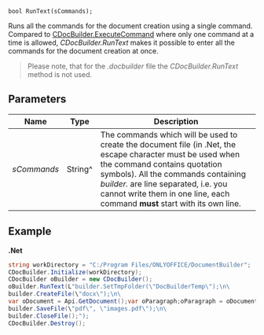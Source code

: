 `bool RunText(sCommands);`

Runs all the commands for the document creation using a single command. Compared to [CDocBuilder.ExecuteCommand](../ExecuteCommand/index.md) where only one command at a time is allowed, *CDocBuilder.RunText* makes it possible to enter all the commands for the document creation at once.

> Please note, that for the *.docbuilder* file the *CDocBuilder.RunText* method is not used.

## Parameters

| Name        | Type    | Description                                                                                                                                                                                                                                                                                             |
| ----------- | ------- | ------------------------------------------------------------------------------------------------------------------------------------------------------------------------------------------------------------------------------------------------------------------------------------------------------- |
| *sCommands* | String^ | The commands which will be used to create the document file (in .Net, the escape character must be used when the command contains quotation symbols). All the commands containing *builder.* are line separated, i.e. you cannot write them in one line, each command **must** start with its own line. |

## Example

**.Net**

```cs
string workDirectory = "C:/Program Files/ONLYOFFICE/DocumentBuilder";
CDocBuilder.Initialize(workDirectory);
CDocBuilder oBuilder = new CDocBuilder();
oBuilder.RunText(L"builder.SetTmpFolder(\"DocBuilderTemp\");\n\
builder.CreateFile(\"docx\");\n\
var oDocument = Api.GetDocument();var oParagraph;oParagraph = oDocument.GetElement(0);oParagraph.SetJc(\"center\");oParagraph.AddText(\"Center\");\n\
builder.SaveFile(\"pdf\", \"images.pdf\");\n\
builder.CloseFile();");
CDocBuilder.Destroy();
```
